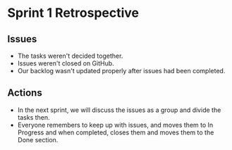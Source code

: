 # Sprint 1 Retrospective

## Issues

- The tasks weren't decided together.
- Issues weren't closed on GitHub.
- Our backlog wasn't updated properly after issues had been completed.

## Actions

- In the next sprint, we will discuss the issues as a group and divide the tasks then.
- Everyone remembers to keep up with issues, and moves them to In Progress and when completed, closes them and moves them to the Done section.
